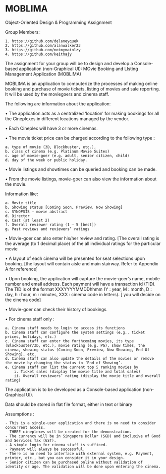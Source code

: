 # MOBLIMA
Object-Oriented Design &amp; Programming Assignment

Group Members: 

	1. https://github.com/delaneyquek
	2. https://github.com/alanwalker23
	3. https://github.com/notmymainlzy
	4. https://github.com/keithajy

The assignment for your group will be to design and develop a Console-based application
(non-Graphical UI): MOvie Booking and LIsting Management Application (MOBLIMA)

MOBLIMA is an application to computerize the processes of making online booking and purchase of movie tickets, listing of movies and sale reporting. It will be used by the moviegoers and cinema staff.

The following are information about the application:

• The application acts as a centralized ‘location’ for making bookings for all the Cineplexes in different locations managed by the vendor.

• Each Cineplex will have 3 or more cinemas.

• The movie ticket price can be charged according to the following type :

	a. type of movie (3D, Blockbuster, etc.),
	b. class of cinema (e.g. Platinum Movie Suites)
	c. age of movie-goer (e.g. adult, senior citizen, child)
	d. day of the week or public holiday.

• Movie listings and showtimes can be queried and booking can be made.

• From the movie listings, movie-goer can also view the information about the movie.

Information like:

	a. Movie title
	b. Showing status [Coming Soon, Preview, Now Showing]
	c. SYNOPSIS – movie abstract
	d. Director
	e. Cast (at least 2)
	f. Overall reviewer rating (1 – 5 [best])
	g. Past reviews and reviewers’ ratings

• Movie-goer can also enter his/her review and rating. [The overall rating is the average (to 1 decimal place) of the all individual ratings for the particular movie

• A layout of each cinema will be presented for seat selections upon booking. [the layout will contain aisle and main stairway. Refer to Appendix A for reference]

• Upon booking, the application will capture the movie-goer’s name, mobile number and email address. Each payment will have a transaction id (TID). The TID is of the format XXXYYYYMMDDhhmm (Y : year, M : month, D : day, h : hour, m : minutes, XXX : cinema code in letters). [ you will decide on the cinema code]

• Movie-goer can check their history of bookings. 


• For cinema staff only :

	a. Cinema staff needs to login to access its functions
	b. Cinema staff can configure the system settings (e.g., ticket prices, holidays, etc.)
	c. Cinema staff can enter the forthcoming movies, its type (Blockbuster/3D, etc.), movie rating (e.g. PG), show times, the cinema, showing status (Coming Soon, Preview, Now Showing, End Of Showing), etc.
	d. Cinema staff can also update the details of the movies or remove the movie by changing the status to ‘End of Showing’.
	e. Cinema staff can list the current top 5 ranking movies by
		i. Ticket sales (display the movie title and total sales)
		ii. Overall reviewers’ rating (display the movie title and overall rating)
		
The application is to be developed as a Console-based application (non-Graphical UI).

Data should be stored in flat file format, either in text or binary

Assumptions :

	- This is a single-user application and there is no need to consider concurrent access.
	- THREE cineplexes will be created for the demonstration.
	- The currency will be in Singapore Dollar (SGD) and inclusive of Good and Services Tax (GST).
	- A simple login for cinema staff is sufficed.
	- Payment will always be successful.
	- There is no need to interface with external system, e.g. Payment, printer, etc., but you can consider it in your design.
	- Senior citizen can be purchased online without validation of identity or age. The validation will be done upon entering the cinema.
